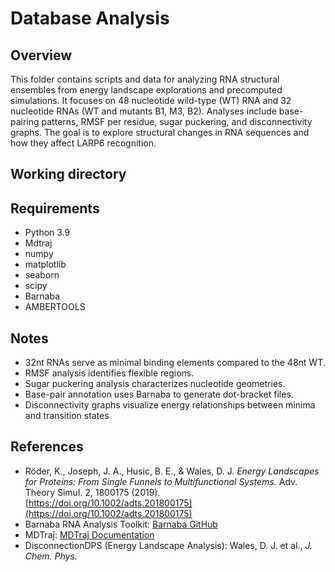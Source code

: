 # Database Analysis

## Overview 
This folder contains scripts and data for analyzing RNA structural ensembles from energy landscape explorations and precomputed simulations. It focuses on 48 nucleotide wild-type (WT) RNA and 32 nucleotide RNAs (WT and mutants B1, M3, B2). Analyses include base-pairing patterns, RMSF per residue, sugar puckering, and disconnectivity graphs. The goal is to explore structural changes in RNA sequences and how they affect LARP6 recognition.

## Working directory 

## Requirements
- Python 3.9
- Mdtraj
- numpy
- matplotlib
- seaborn
- scipy
- Barnaba
- AMBERTOOLS

## Notes 

- 32nt RNAs serve as minimal binding elements compared to the 48nt WT.
- RMSF analysis identifies flexible regions.
- Sugar puckering analysis characterizes nucleotide geometries.
- Base-pair annotation uses Barnaba to generate dot-bracket files.
- Disconnectivity graphs visualize energy relationships between minima and transition states

## References 
- Röder, K., Joseph, J. A., Husic, B. E., & Wales, D. J. *Energy Landscapes for Proteins: From Single Funnels to Multifunctional Systems.* Adv. Theory Simul. 2, 1800175 (2019). [https://doi.org/10.1002/adts.201800175](https://doi.org/10.1002/adts.201800175) 
- Barnaba RNA Analysis Toolkit: [Barnaba GitHub](https://github.com/srnas/barnaba)  
- MDTraj: [MDTraj Documentation](https://www.mdtraj.org/)  
- DisconnectionDPS (Energy Landscape Analysis): Wales, D. J. et al., *J. Chem. Phys.*
